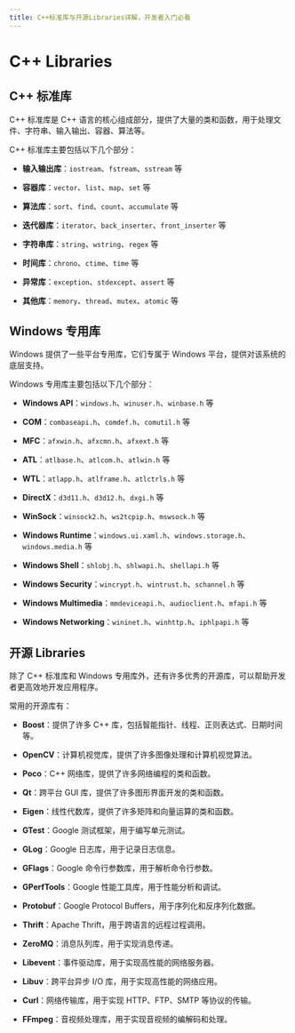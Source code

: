 ```yaml
---
title: C++标准库与开源Libraries详解，开发者入门必看
---
```


# C++ Libraries

## C++ 标准库

C++ 标准库是 C++ 语言的核心组成部分，提供了大量的类和函数，用于处理文件、字符串、输入输出、容器、算法等。

C++ 标准库主要包括以下几个部分：

- **输入输出库**：`iostream`、`fstream`、`sstream` 等

- **容器库**：`vector`、`list`、`map`、`set` 等

- **算法库**：`sort`、`find`、`count`、`accumulate` 等

- **迭代器库**：`iterator`、`back_inserter`、`front_inserter` 等

- **字符串库**：`string`、`wstring`、`regex` 等

- **时间库**：`chrono`、`ctime`、`time` 等

- **异常库**：`exception`、`stdexcept`、`assert` 等

- **其他库**：`memory`、`thread`、`mutex`、`atomic` 等

## Windows 专用库

Windows 提供了一些平台专用库，它们专属于 Windows 平台，提供对该系统的底层支持。

Windows 专用库主要包括以下几个部分：

- **Windows API**：`windows.h`、`winuser.h`、`winbase.h` 等

- **COM**：`combaseapi.h`、`comdef.h`、`comutil.h` 等

- **MFC**：`afxwin.h`、`afxcmn.h`、`afxext.h` 等

- **ATL**：`atlbase.h`、`atlcom.h`、`atlwin.h` 等

- **WTL**：`atlapp.h`、`atlframe.h`、`atlctrls.h` 等

- **DirectX**：`d3d11.h`、`d3d12.h`、`dxgi.h` 等

- **WinSock**：`winsock2.h`、`ws2tcpip.h`、`mswsock.h` 等

- **Windows Runtime**：`windows.ui.xaml.h`、`windows.storage.h`、`windows.media.h` 等

- **Windows Shell**：`shlobj.h`、`shlwapi.h`、`shellapi.h` 等

- **Windows Security**：`wincrypt.h`、`wintrust.h`、`schannel.h` 等

- **Windows Multimedia**：`mmdeviceapi.h`、`audioclient.h`、`mfapi.h` 等

- **Windows Networking**：`wininet.h`、`winhttp.h`、`iphlpapi.h` 等

## 开源 Libraries

除了 C++ 标准库和 Windows 专用库外，还有许多优秀的开源库，可以帮助开发者更高效地开发应用程序。

常用的开源库有：

- **Boost**：提供了许多 C++ 库，包括智能指针、线程、正则表达式、日期时间等。

- **OpenCV**：计算机视觉库，提供了许多图像处理和计算机视觉算法。

- **Poco**：C++ 网络库，提供了许多网络编程的类和函数。

- **Qt**：跨平台 GUI 库，提供了许多图形界面开发的类和函数。

- **Eigen**：线性代数库，提供了许多矩阵和向量运算的类和函数。

- **GTest**：Google 测试框架，用于编写单元测试。

- **GLog**：Google 日志库，用于记录日志信息。

- **GFlags**：Google 命令行参数库，用于解析命令行参数。

- **GPerfTools**：Google 性能工具库，用于性能分析和调试。

- **Protobuf**：Google Protocol Buffers，用于序列化和反序列化数据。

- **Thrift**：Apache Thrift，用于跨语言的远程过程调用。

- **ZeroMQ**：消息队列库，用于实现消息传递。

- **Libevent**：事件驱动库，用于实现高性能的网络服务器。

- **Libuv**：跨平台异步 I/O 库，用于实现高性能的网络应用。

- **Curl**：网络传输库，用于实现 HTTP、FTP、SMTP 等协议的传输。

- **FFmpeg**：音视频处理库，用于实现音视频的编解码和处理。
